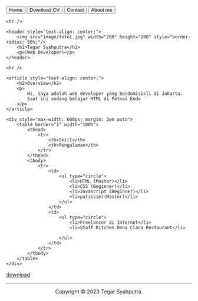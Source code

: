 <!DOCTYPE html>
<html lang="en">

<head>
    <meta charset="UTF-8">
    <meta name="viewport" content="width=device-width, initial-scale=1.0">
    <title>Tegar Syahputra Personal Website</title>
    <link rel="stylesheet" href="style.css"
</head>

<body>
    <nav>
        <a href="index.html"><button>Home</button></a> 
        <a href="CV.html"><button>Download CV</button></a> 
        <a href="contact.html"><button>Contact</button></a> 
        <a href="about.html"><button>About me</button></a>
    </nav>

    <hr />

    <header style="text-align: center;">
        <img src="image/foto1.jpg" width="200" height="200" style="border-radius: 50%;"/>
        <h1>Tegar Syahputra</h1>
        <p>(Web Developer)</p>
    </header>

    <hr />

    <article style="text-align: center;">
        <h2>Overview</h2>
        <p>
            Hi, saya adalah web developer yang berdomisisli di Jakarta.
            Saat ini sedang belajar HTML di Petnai Kode
        </p>
    </article>

    <div style="max-width: 600px; margin: 3em auto">
        <table border="1" width="100%">
            <thead>
                <tr>
                    <th>Skill</th>
                    <th>Pengalaman</th>
                </tr>
            </thead>
            <tbody>
                <tr>
                    <td>
                        <ul type="circle">
                            <li>HTML (Master)</li>
                            <li>CSS (Beginner)</li>
                            <li>Javascript (Beginner)</li>
                            <li>patissier(Master)</li>
                        </ul>
                    </td>
                    <td>
                        <ul type="circle">
                            <li>Freelancer di Internet</li>
                            <li>Staff Kitchen Dona Clara Restaurant</li>
              
                        </ul>
                    </td>
                </tr>
            </tbody>
        </table>
    </div>
<a href="doc/path.pdf">download</a>
    <hr>
    <footer style="text-align: center;">
        <p>Copyright &copy; 2023 Tegar Syahputra.</p>
    </footer>
</body>
</html
